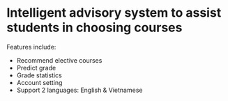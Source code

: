 # Intelligent advisory system to assist students in choosing courses
Features include:
- Recommend elective courses
- Predict grade
- Grade statistics
- Account setting
- Support 2 languages: English & Vietnamese

